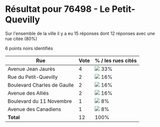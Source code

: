 # Résultat pour 76498 - Le Petit-Quevilly

Sur l'ensemble de la ville il y a eu 15 réponses dont 12 réponses avec une rue citée (80%)

6 points noirs identifiés

| Rue | Vote | % / les rues cités|
|-----|------|-------------------|
| Avenue Jean Jaurès | 4 | <img src="../../img/bar_33.gif" />&nbsp;33%|
| Rue du Petit-Quevilly | 2 | <img src="../../img/bar_16.gif" />&nbsp;16%|
| Boulevard Charles de Gaulle | 2 | <img src="../../img/bar_16.gif" />&nbsp;16%|
| Avenue des Alliés | 2 | <img src="../../img/bar_16.gif" />&nbsp;16%|
| Boulevard du 11 Novembre | 1 | <img src="../../img/bar_8.gif" />&nbsp;8%|
| Avenue des Canadiens | 1 | <img src="../../img/bar_8.gif" />&nbsp;8%|
| **Total** | 12 | 100%|
